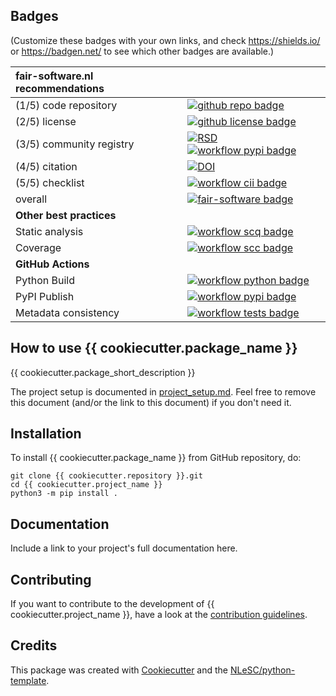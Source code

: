 ## Badges

(Customize these badges with your own links, and check https://shields.io/ or https://badgen.net/ to see which other badges are available.)

| fair-software.nl recommendations | |
| :-- | :--  |
| (1/5) code repository              | [![github repo badge](https://img.shields.io/badge/github-repo-000.svg?logo=github&labelColor=gray&color=blue)]({{cookiecutter.repository}}) |
| (2/5) license                      | [![github license badge](https://img.shields.io/github/license/{{cookiecutter.github_organization}}/{{cookiecutter.project_name}})]({{cookiecutter.repository}}) |
| (3/5) community registry           | [![RSD](https://img.shields.io/badge/rsd-{{cookiecutter.project_name}}-00a3e3.svg)](https://www.research-software.nl/software/{{cookiecutter.project_name}}) [![workflow pypi badge](https://img.shields.io/pypi/v/{{cookiecutter.project_name}}.svg?colorB=blue)](https://pypi.python.org/project/{{cookiecutter.project_name}}/) |
| (4/5) citation                     | [![DOI](https://zenodo.org/badge/DOI/<replace-with-created-DOI>.svg)](https://doi.org/<replace-with-created-DOI>) |
| (5/5) checklist                    |  [![workflow cii badge](https://bestpractices.coreinfrastructure.org/projects/<replace-with-created-project-identifier>/badge)](https://bestpractices.coreinfrastructure.org/projects/<replace-with-created-project-identifier>) |
| overall                            | [![fair-software badge](https://img.shields.io/badge/fair--software.eu-%E2%97%8F%20%20%E2%97%8F%20%20%E2%97%8F%20%20%E2%97%8F%20%20%E2%97%8B-yellow)](https://fair-software.eu) |
| **Other best practices**           | &nbsp; |
| Static analysis              | [![workflow scq badge](https://sonarcloud.io/api/project_badges/measure?project={{cookiecutter.github_organization}}_{{cookiecutter.project_name}}&metric=alert_status)](https://sonarcloud.io/dashboard?id={{cookiecutter.github_organization}}_{{cookiecutter.project_name}}) |
| Coverage              | [![workflow scc badge](https://sonarcloud.io/api/project_badges/measure?project={{cookiecutter.github_organization}}_{{cookiecutter.project_name}}&metric=coverage)](https://sonarcloud.io/dashboard?id={{cookiecutter.github_organization}}_{{cookiecutter.project_name}}) |
| **GitHub Actions**                 | &nbsp; |
| Python Build              | [![workflow python badge]({{cookiecutter.repository}}/workflows/Python/badge.svg)]({{cookiecutter.repository}}/actions?query=workflow%3A%22Python%22) |
| PyPI Publish      | [![workflow pypi badge]({{cookiecutter.repository}}/workflows/PyPI/badge.svg)]({{cookiecutter.repository}}/actions?query=workflow%3A%22PyPI%22) |
| Metadata consistency                         | [![workflow tests badge]({{cookiecutter.repository}}/workflows/cffconvert/badge.svg)]({{cookiecutter.repository}}/actions?query=workflow%3A%22cffconvert%22) |

## How to use {{ cookiecutter.package_name }}

{{ cookiecutter.package_short_description }}

The project setup is documented in [project_setup.md](project_setup.md). Feel free to remove this document (and/or the link to this document) if you don't need it.

## Installation

To install {{ cookiecutter.package_name }} from GitHub repository, do:

```console
git clone {{ cookiecutter.repository }}.git
cd {{ cookiecutter.project_name }}
python3 -m pip install .
```

## Documentation

Include a link to your project's full documentation here.

## Contributing

If you want to contribute to the development of {{ cookiecutter.project_name }},
have a look at the [contribution guidelines](CONTRIBUTING.md).

## Credits

This package was created with [Cookiecutter](https://github.com/audreyr/cookiecutter) and the [NLeSC/python-template](https://github.com/NLeSC/python-template).
